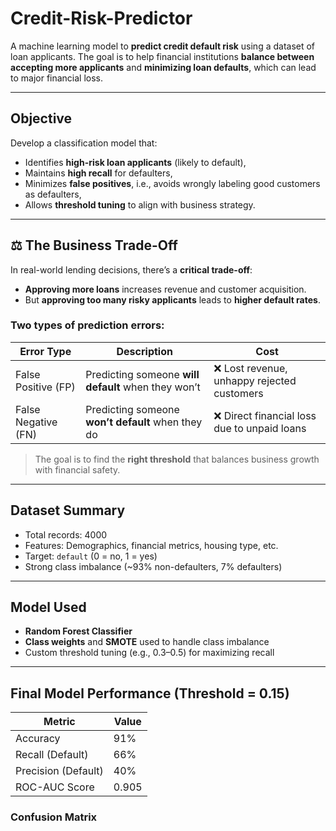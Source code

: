 # Credit-Risk-Predictor
 A machine learning model to **predict credit default risk** using a dataset of loan applicants. The goal is to help financial institutions **balance between accepting more applicants** and **minimizing loan defaults**, which can lead to major financial loss.

---

## Objective

Develop a classification model that:
- Identifies **high-risk loan applicants** (likely to default),
- Maintains **high recall** for defaulters,
- Minimizes **false positives**, i.e., avoids wrongly labeling good customers as defaulters,
- Allows **threshold tuning** to align with business strategy.

---

## ⚖️ The Business Trade-Off

In real-world lending decisions, there’s a **critical trade-off**:

- **Approving more loans** increases revenue and customer acquisition.
- But **approving too many risky applicants** leads to **higher default rates**.

### Two types of prediction errors:
| Error Type | Description | Cost |
|------------|-------------|------|
| False Positive (FP) | Predicting someone **will default** when they won’t | ❌ Lost revenue, unhappy rejected customers |
| False Negative (FN) | Predicting someone **won’t default** when they do | ❌ Direct financial loss due to unpaid loans |

> The goal is to find the **right threshold** that balances business growth with financial safety.

---

## Dataset Summary

- Total records: 4000
- Features: Demographics, financial metrics, housing type, etc.
- Target: `default` (0 = no, 1 = yes)
- Strong class imbalance (~93% non-defaulters, 7% defaulters)

---

## Model Used

- **Random Forest Classifier**
- **Class weights** and **SMOTE** used to handle class imbalance
- Custom threshold tuning (e.g., 0.3–0.5) for maximizing recall

---

## Final Model Performance (Threshold = 0.15)

| Metric          | Value |
|-----------------|--------|
| Accuracy         | 91%    |
| Recall (Default) | 66%  |
| Precision (Default) | 40% |
| ROC-AUC Score    | 0.905  |

### Confusion Matrix

